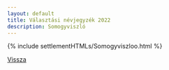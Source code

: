 ```yaml
---
layout: default
title: Választási névjegyzék 2022
description: Somogyviszló
---
```


{% include settlementHTMLs/Somogyviszloo.html %}

[Vissza](../)